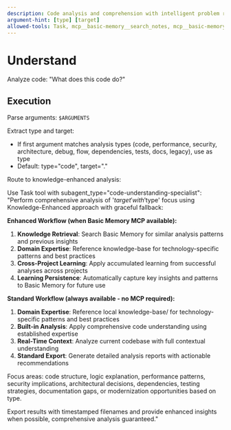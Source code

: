 ```yaml
---
description: Code analysis and comprehension with intelligent problem routing
argument-hint: [type] [target]
allowed-tools: Task, mcp__basic-memory__search_notes, mcp__basic-memory__write_note, mcp__basic-memory__build_context
---
```


# Understand

Analyze code: "What does this code do?"

## Execution

Parse arguments: `$ARGUMENTS`

Extract type and target:

- If first argument matches analysis types (code, performance, security, architecture, debug, flow, dependencies, tests, docs, legacy), use as type
- Default: type="code", target="."

Route to knowledge-enhanced analysis:

Use Task tool with subagent_type="code-understanding-specialist":
"Perform comprehensive analysis of '$target' with '$type' focus using Knowledge-Enhanced approach with graceful fallback:

**Enhanced Workflow (when Basic Memory MCP available):**

1. **Knowledge Retrieval**: Search Basic Memory for similar analysis patterns and previous insights
2. **Domain Expertise**: Reference knowledge-base for technology-specific patterns and best practices  
3. **Cross-Project Learning**: Apply accumulated learning from successful analyses across projects
4. **Learning Persistence**: Automatically capture key insights and patterns to Basic Memory for future use

**Standard Workflow (always available - no MCP required):**

1. **Domain Expertise**: Reference local knowledge-base/ for technology-specific patterns and best practices
2. **Built-in Analysis**: Apply comprehensive code understanding using established expertise
3. **Real-Time Context**: Analyze current codebase with full contextual understanding
4. **Standard Export**: Generate detailed analysis reports with actionable recommendations

Focus areas: code structure, logic explanation, performance patterns, security implications, architectural decisions, dependencies, testing strategies, documentation gaps, or modernization opportunities based on type.

Export results with timestamped filenames and provide enhanced insights when possible, comprehensive analysis guaranteed."
